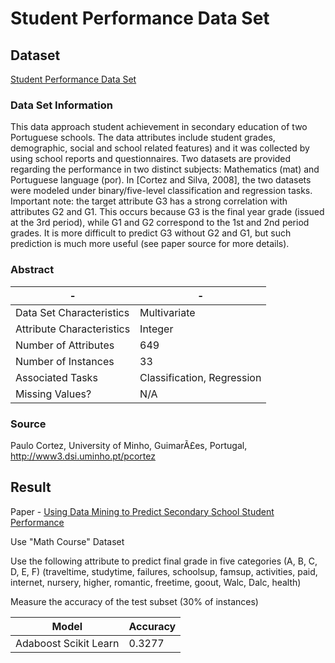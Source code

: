 # Student Performance Data Set

## Dataset

[Student Performance Data Set](https://archive.ics.uci.edu/ml/datasets/Student+Performance)

### Data Set Information

This data approach student achievement in secondary education of two Portuguese schools. The data attributes include student grades, demographic, social and school related features) and it was collected by using school reports and questionnaires. Two datasets are provided regarding the performance in two distinct subjects: Mathematics (mat) and Portuguese language (por). In [Cortez and Silva, 2008], the two datasets were modeled under binary/five-level classification and regression tasks. Important note: the target attribute G3 has a strong correlation with attributes G2 and G1. This occurs because G3 is the final year grade (issued at the 3rd period), while G1 and G2 correspond to the 1st and 2nd period grades. It is more difficult to predict G3 without G2 and G1, but such prediction is much more useful (see paper source for more details).

### Abstract

-|-
-|-
Data Set Characteristics |Multivariate
Attribute Characteristics|Integer
Number of Attributes     |649
Number of Instances      |33
Associated Tasks         |Classification, Regression
Missing Values?          |N/A

### Source

Paulo Cortez, University of Minho, GuimarÃ£es, Portugal, http://www3.dsi.uminho.pt/pcortez 

## Result

Paper - [Using Data Mining to Predict Secondary School Student Performance](https://repositorium.sdum.uminho.pt/handle/1822/8024)

Use "Math Course" Dataset

Use the following attribute to predict final grade in five categories (A, B, C, D, E, F)
(traveltime, studytime, failures, schoolsup, famsup, activities, paid, internet, nursery, higher, romantic, freetime, goout, Walc, Dalc, health)

Measure the accuracy of the test subset (30% of instances)

Model                         |Accuracy
------------------------------|--------
Adaboost Scikit Learn         |0.3277
